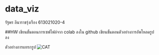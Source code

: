 # data_viz

รัฐพร ลีนาราชรุ่งเรือง 613021020-4

##HW
เขียนขั้นตอนการเซฟไฟล์จาก colab ลงใน github
เขียนขั้นตอนตัวอย่างการอัพโหลดรูปลง 

ตัวอย่างการแทรกรูป
![CAT](CatCat.png)
